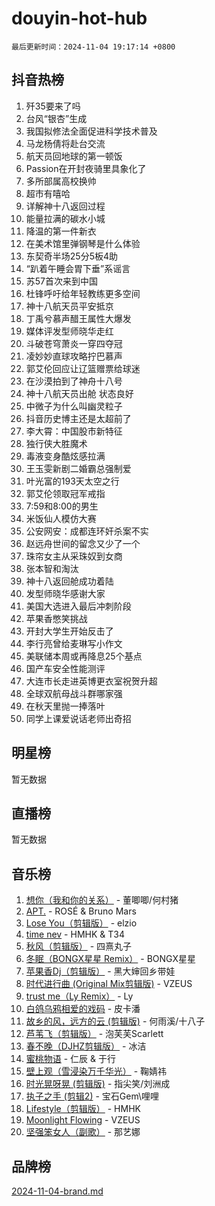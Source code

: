 # douyin-hot-hub

`最后更新时间：2024-11-04 19:17:14 +0800`

## 抖音热榜

1. 歼35要来了吗
1. 台风“银杏”生成
1. 我国拟修法全面促进科学技术普及
1. 马龙杨倩将赴台交流
1. 航天员回地球的第一顿饭
1. Passion在开封夜骑里具象化了
1. 多所部属高校换帅
1. 超市有嘻哈
1. 详解神十八返回过程
1. 能量拉满的碳水小城
1. 降温的第一件新衣
1. 在美术馆里弹钢琴是什么体验
1. 东契奇半场25分5板4助
1. “趴着午睡会胃下垂”系谣言
1. 苏57首次来到中国
1. 杜锋呼吁给年轻教练更多空间
1. 神十八航天员平安抵京
1. 丁禹兮慕声醋王属性大爆发
1. 媒体评发型师晓华走红
1. 斗破苍穹萧炎一穿四夺冠
1. 凌妙妙直球攻略拧巴慕声
1. 郭艾伦回应让辽篮赠票给球迷
1. 在沙漠拍到了神舟十八号
1. 神十八航天员出舱 状态良好
1. 中微子为什么叫幽灵粒子
1. 抖音历史博主还是太超前了
1. 李大霄：中国股市新特征
1. 独行侠大胜魔术
1. 毒液变身酷炫感拉满
1. 王玉雯新剧二婚霸总强制爱
1. 叶光富的193天太空之行
1. 郭艾伦领取冠军戒指
1. 7:59和8:00的男生
1. 米饭仙人模仿大赛
1. 公安网安：成都连环奸杀案不实
1. 赵远舟世间的留念又少了一个
1. 珠帘女主从采珠奴到女商
1. 张本智和淘汰
1. 神十八返回舱成功着陆
1. 发型师晓华感谢大家
1. 美国大选进入最后冲刺阶段
1. 苹果香憋笑挑战
1. 开封大学生开始反击了
1. 李行亮曾给麦琳写小作文
1. 美联储本周或再降息25个基点
1. 国产车安全性能测评
1. 大连市长走进英博更衣室祝贺升超
1. 全球双航母战斗群哪家强
1. 在秋天里抛一捧落叶
1. 同学上课爱说话老师出奇招

## 明星榜

暂无数据

## 直播榜

暂无数据

## 音乐榜

1. [想你（我和你的关系）](https://sf5-hl-cdn-tos.douyinstatic.com/obj/tos-cn-ve-2774/o8QxhcOBDYYX0zqKCjFVQXZ3RBffnRBQEogitG) - 董唧唧/何村猪
1. [APT.](https://sf3-cdn-tos.douyinstatic.com/obj/tos-cn-ve-2774/oUIcRnUtZBV1JgZtxIMCAiiBSVBSEEOCFfkeMQ) - ROSÉ & Bruno Mars
1. [Lose You（剪辑版）](https://sf5-hl-cdn-tos.douyinstatic.com/obj/tos-cn-ve-2774/og9yxQxAWI86iBNr9ojBFMoWTIvDZZb8HwiGY) - elzio
1. [time nev](https://sf5-hl-cdn-tos.douyinstatic.com/obj/tos-cn-ve-2774/oc6aICzpzBCWrhCvDVi2AZmQLt0gIBxfMEfd6i) - HMHK & T34
1. [秋风（剪辑版）](https://sf5-hl-cdn-tos.douyinstatic.com/obj/tos-cn-ve-2774/ocGaU84LfAfzMd2wbXdQFpCGhBiXg82JNMRRie) - 四熹丸子
1. [冬眠（BONGX星星 Remix）](https://sf5-hl-cdn-tos.douyinstatic.com/obj/tos-cn-ve-2774/oMCfFFoE3LwQ7agAgOIG4ieExqkeAsxNBEkLdz) - BONGX星星
1. [苹果香Dj（剪辑版）](https://sf5-hl-cdn-tos.douyinstatic.com/obj/tos-cn-ve-2774/oEeIEQbYGAOspCTRAIeYF4Ok8LgZ8NBaRe4ztR) - 黑大婶回乡带娃
1. [时代进行曲 (Original Mix剪辑版)](https://sf3-cdn-tos.douyinstatic.com/obj/tos-cn-ve-2774/oYrssziLdrtiW6cKABM8n5Vfc2xwXiIBInoAkn) - VZEUS
1. [trust me（Ly Remix）](https://sf3-cdn-tos.douyinstatic.com/obj/tos-cn-ve-2774/oUo1M8fz5AfmMSExABQQKFE0eCMWgsiccfqrMA) - Ly
1. [白鸽乌鸦相爱的戏码](https://sf3-cdn-tos.douyinstatic.com/obj/tos-cn-ve-2774/oMVVEf6eDAOmFtNtCsEqKpIorBDM8Nkg6TZRqC) - 皮卡潘
1. [故乡的风，远方的云 (剪辑版)](https://sf5-hl-cdn-tos.douyinstatic.com/obj/tos-cn-ve-2774/ooPEdiZMrAAWisczq1WXoZYGU6GxII2UUBvYI) - 何雨溪/十八子
1. [芦苇飞（剪辑版）](https://sf5-hl-cdn-tos.douyinstatic.com/obj/tos-cn-ve-2774/ok3IaChjEFFoK3FAMzXDEgfpeE6Al3Nv2BnfCW) - 泡芙芙Scarlett
1. [春不晚（DJHZ剪辑版）](https://sf3-cdn-tos.douyinstatic.com/obj/tos-cn-ve-2774/osEZa7YZ6wNo9QDABgfGFaCQKRQTNafsBJDnKt) - 冰洁
1. [蜜桃物语](https://sf5-hl-cdn-tos.douyinstatic.com/obj/tos-cn-ve-2774/oIhOSCZtIACtYU4XQkngiW9kCBfVD1Fz9IYeqL) - 仁辰 & 于行
1. [壁上观（雪浸染万千华光）](https://sf3-cdn-tos.douyinstatic.com/obj/tos-cn-ve-2774/ocIizBMxWi8vA8UdAMIYdYCjgBB5Z3WZWxrvY) - 鞠婧祎
1. [时光晃呀晃 (剪辑版)](https://sf5-hl-cdn-tos.douyinstatic.com/obj/tos-cn-ve-2774/o8ACeQem3gwI1x3GIYGAfKG0LJebKFRJDwRwyW) - 指尖笑/刘洲成
1. [执子之手 (剪辑2)](https://sf3-cdn-tos.douyinstatic.com/obj/tos-cn-ve-2774/oUoZLQjCc31XzqsBnBQUNgeKtYPBcgbFDwtfcu) - 宝石Gem\哩哩
1. [Lifestyle（剪辑版）](https://sf3-cdn-tos.douyinstatic.com/obj/tos-cn-ve-2774/owfqGgjwG3V5lCLaAIezFMeg3LtuKNBaZKgzPV) - HMHK
1. [Moonlight Flowing](https://sf5-hl-cdn-tos.douyinstatic.com/obj/tos-cn-ve-2774/oopZsCtRnQgOhEYmv9FfBBgwmeaQmWQQZED9tN) - VZEUS
1. [坚强笨女人（副歌）](https://sf3-cdn-tos.douyinstatic.com/obj/tos-cn-ve-2774/ospNInQiZvGWyBVg5zkNsAMct5uJIg1CrZiPL) - 那艺娜

## 品牌榜

[2024-11-04-brand.md](2024-11-04-brand.md)
